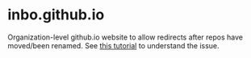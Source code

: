 # inbo.github.io

Organization-level github.io website to allow redirects after repos have moved/been renamed. See [this tutorial](https://gist.github.com/domenic/1f286d415559b56d725bee51a62c24a7) to understand the issue.

